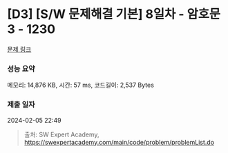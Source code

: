 # [D3] [S/W 문제해결 기본] 8일차 - 암호문3 - 1230 

[문제 링크](https://swexpertacademy.com/main/code/problem/problemDetail.do?contestProbId=AV14zIwqAHwCFAYD) 

### 성능 요약

메모리: 14,876 KB, 시간: 57 ms, 코드길이: 2,537 Bytes

### 제출 일자

2024-02-05 22:49



> 출처: SW Expert Academy, https://swexpertacademy.com/main/code/problem/problemList.do